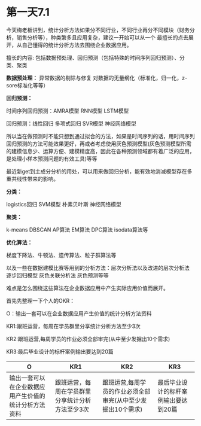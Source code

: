 # 第一天7.1
今天梅老板讲到，统计分析方法如果分不同行业，不同行业再分不同模块（财务分析，销售分析等），种类繁多且应用复杂，建议一开始可以从一个
最擅长的点去展开，从自己懂得的统计分析方法去围绕企业数据应用。

擅长的内容:
包括数据预处理、回归预测（包括特殊的时间序列回归预测）、分类、聚类

**数据预处理：** 异常数据的剔除与修复  对数据的无量纲化（标准化，归一化，z-sore标准化等等）

**回归预测：**

时间序列回归预测：AMRA模型 RNN模型 LSTM模型

回归预测：线性回归 多项式回归 SVR模型 神经网络模型 

所以当在做预测时不能只想到通过拟合的方法，如果是时间序列的话，用时间序列回归预测的方法可能效果更好，再或者考虑使用灰色预测模型(灰色预测模型所需的建模信息少、运算方便、建模精度高，因此在各种预测领域都有着广泛的应用，是处理小样本预测问题的有效工具)等等

最近新get到主成分分析的用处，可以用来做回归分析，能有效地消减模型存在多重共线性带来的影响。

**分类：**

logistics回归 SVM模型 朴素贝叶斯 神经网络模型

**聚类：**

k-means DBSCAN AP算法 EM算法 DPC算法 isodata算法等

**优化算法：**

梯度下降法、牛顿法、遗传算法、粒子群算法等

以及一些在数据建模比赛等用到的分析方法：层次分析法以及改进的层次分析法 逐步回归模型 灰色关联分析法 灰色预测等等

难点是怎么围绕这些算法在企业数据应用中产生实际应用价值而展开。

首先先整理一下个人的OKR：

O：输出一套可以在企业数据应用产生价值的统计分析方法资料

KR1:跟班运营，每周在学员群里分享统计分析方法至少3次

KR2:跟班运营,每周学员的作业必须全部审完(从中至少发掘出10个需求)

KR3:最后毕业设计的标杆案例输出要达到20篇

| O                          | KR1                      | KR2                                | KR3                 |
|----------------------------|--------------------------|------------------------------------|---------------------|
| 输出一套可以在企业数据应用产生价值的统计分析方法资料 | 跟班运营，每周在学员群里分享统计分析方法至少3次 | 跟班运营,每周学员的作业必须全部审完\(从中至少发掘出10个需求\) | 最后毕业设计的标杆案例输出要达到20篇 |

